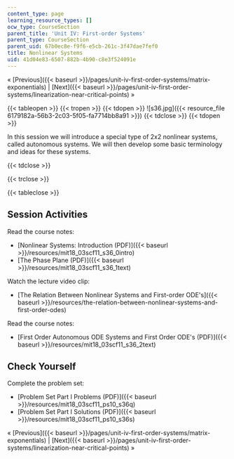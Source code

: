 ```yaml
---
content_type: page
learning_resource_types: []
ocw_type: CourseSection
parent_title: 'Unit IV: First-order Systems'
parent_type: CourseSection
parent_uid: 67b0ec8e-f9f6-e5cb-261c-3f47dae7fef0
title: Nonlinear Systems
uid: 41d04e83-6507-882b-4b90-c8e3f524091e
---
```


« [Previous]({{< baseurl >}}/pages/unit-iv-first-order-systems/matrix-exponentials) | [Next]({{< baseurl >}}/pages/unit-iv-first-order-systems/linearization-near-critical-points) »

{{< tableopen >}}
{{< tropen >}}
{{< tdopen >}}
![s36.jpg]({{< resource_file 6179182a-56b3-2c03-5f05-fa7714bb8a91 >}})
{{< tdclose >}}
{{< tdopen >}}


In this session we will introduce a special type of 2x2 nonlinear systems, called autonomous systems. We will then develop some basic terminology and ideas for these systems.


{{< tdclose >}}

{{< trclose >}}

{{< tableclose >}}

Session Activities
------------------

Read the course notes:

*   [Nonlinear Systems: Introduction (PDF)]({{< baseurl >}}/resources/mit18_03scf11_s36_0intro)
*   [The Phase Plane (PDF)]({{< baseurl >}}/resources/mit18_03scf11_s36_1text)

Watch the lecture video clip:

*   [The Relation Between Nonlinear Systems and First-order ODE's]({{< baseurl >}}/resources/the-relation-between-nonlinear-systems-and-first-order-odes)

Read the course notes:

*   [First Order Autonomous ODE Systems and First Order ODE's (PDF)]({{< baseurl >}}/resources/mit18_03scf11_s36_2text)

Check Yourself
--------------

Complete the problem set:

*   [Problem Set Part I Problems (PDF)]({{< baseurl >}}/resources/mit18_03scf11_ps10_s36q)
*   [Problem Set Part I Solutions (PDF)]({{< baseurl >}}/resources/mit18_03scf11_ps10_s36s)

« [Previous]({{< baseurl >}}/pages/unit-iv-first-order-systems/matrix-exponentials) | [Next]({{< baseurl >}}/pages/unit-iv-first-order-systems/linearization-near-critical-points) »